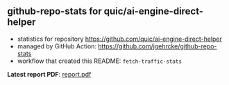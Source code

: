## github-repo-stats for quic/ai-engine-direct-helper

- statistics for repository https://github.com/quic/ai-engine-direct-helper
- managed by GitHub Action: https://github.com/jgehrcke/github-repo-stats
- workflow that created this README: `fetch-traffic-stats`

**Latest report PDF**: [report.pdf](https://github.com/njjetha/OSDO/raw/github-repo-stats/quic/ai-engine-direct-helper/latest-report/report.pdf)

